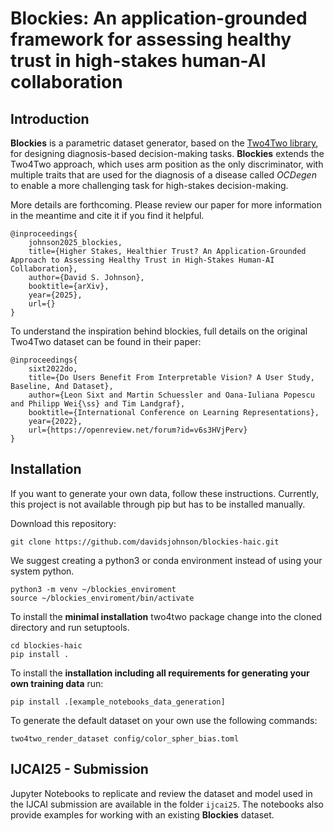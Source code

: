 # Blockies: An application-grounded framework for assessing healthy trust in high-stakes human-AI collaboration

## Introduction
**Blockies** is a parametric dataset generator, based on the [Two4Two library](https://github.com/mschuessler/two4two), for designing diagnosis-based decision-making tasks. **Blockies** extends the Two4Two approach, which uses arm position as the only discriminator, with multiple traits that are used for the diagnosis of a disease called *OCDegen* to enable a more challenging task for high-stakes decision-making.

More details are forthcoming. Please review our paper for more information in the meantime and cite it if you find it helpful.
```
@inproceedings{
    johnson2025_blockies,
    title={Higher Stakes, Healthier Trust? An Application-Grounded Approach to Assessing Healthy Trust in High-Stakes Human-AI Collaboration},
    author={David S. Johnson},
    booktitle={arXiv},
    year={2025},
    url={}
}
```
To understand the inspiration behind blockies, full details on the original Two4Two dataset can be found in their paper:
```
@inproceedings{
    sixt2022do,
    title={Do Users Benefit From Interpretable Vision? A User Study, Baseline, And Dataset},
    author={Leon Sixt and Martin Schuessler and Oana-Iuliana Popescu and Philipp Wei{\ss} and Tim Landgraf},
    booktitle={International Conference on Learning Representations},
    year={2022},
    url={https://openreview.net/forum?id=v6s3HVjPerv}
}
```

## Installation
If you want to generate your own data, follow these instructions.
Currently, this project is not available through pip but has to be installed manually.

Download this repository:

```git
git clone https://github.com/davidsjohnson/blockies-haic.git

```

We suggest creating a python3 or conda environment instead of using your system python.

```
python3 -m venv ~/blockies_enviroment
source ~/blockies_enviroment/bin/activate
```

To install the **minimal installation** two4two package change into the cloned directory and run setuptools.

```
cd blockies-haic
pip install .
```

To install the **installation including all requirements for generating your own training data** run:
```
pip install .[example_notebooks_data_generation]
```

To generate the default dataset on your own use the following commands:
```
two4two_render_dataset config/color_spher_bias.toml
```

## IJCAI25 - Submission
Jupyter Notebooks to replicate and review the dataset and model used in the IJCAI submission are available in the folder `ijcai25`.  The notebooks also provide examples for working with an existing **Blockies** dataset.  

